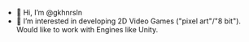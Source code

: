 - 👋 Hi, I’m @gkhnrsln
- 👀 I’m interested in developing 2D Video Games ("pixel art"/"8 bit"). Would like to work with Engines like Unity.


<!---
gkhnrsln/gkhnrsln is a ✨ special ✨ repository because its `README.md` (this file) appears on your GitHub profile.
You can click the Preview link to take a look at your changes.
--->
